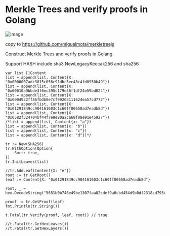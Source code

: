 # Merkle Trees and verify proofs in Golang
![image](https://user-images.githubusercontent.com/107161865/176990785-f4c45dbb-7180-484f-981e-5fdfbeb9aa3f.png)

copy to https://github.com/miguelmota/merkletreejs


Construct Merkle Trees and verify proofs in Golang.

Support HASH include  sha3.NewLegacyKeccak256 and  sha256   

	var list []Content
	list = append(list, Content{X: "0x0000007adc3815c056c91dbc5ec48c4fd0950b49"})
	list = append(list, Content{X: "0x00010a9bbde3f6ec395c179e36f1df24e59bd824"})
	list = append(list, Content{X: "0x0004932ff86fbdb0e7cf99203111624ea57cd772"})
	list = append(list, Content{X: "0x01291849cc904161603c1c60ff86658ad7eadb8d"})
	list = append(list, Content{X: "0x0582f324704bf44f7e9e80a2ca68f08e91e45927"})
	/*list = append(list, Content{x: "a"})
	list = append(list, Content{x: "b"})
	list = append(list, Content{x: "c"})
	list = append(list, Content{x: "d"})*/

	tr := New(SHA256)
	tr.WithOption(Option{
		Sort: true,
	})
	tr.InitLeaves(list)

	//tr.AddLeaf(Content{X: "e"})
	root := tr.GetRoot()
	leaf := Content{X: "0x01291849cc904161603c1c60ff86658ad7eadb8d"}

	root, _ = hex.DecodeString("5651b0b746e49be1307faa82cdef9a6cbd454d9b0df2318cd795e8adb877c594")

	proof := tr.GetProof(leaf)
	fmt.Println(tr.String())

	t.Fatal(tr.Verify(proof, leaf, root)) // true

	//t.Fatal(tr.GetHexLeaves())
	//t.Fatal(tr.GetHexLayers())
